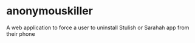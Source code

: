 # anonymouskiller
A web application to force a user to uninstall Stulish or Sarahah app from their phone
